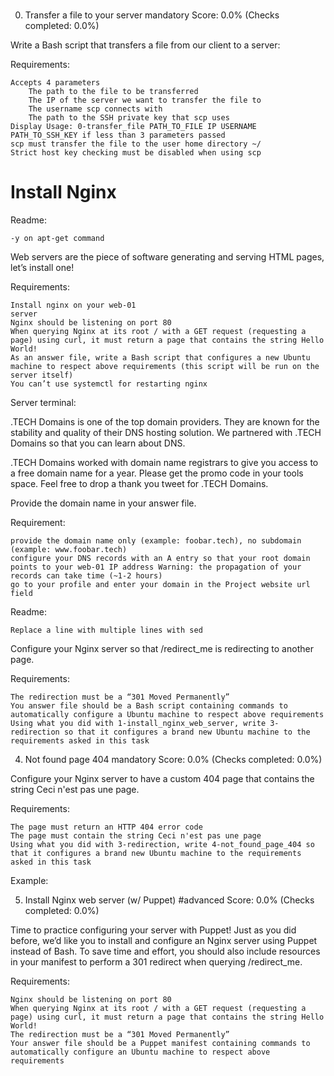 #
0. Transfer a file to your server
mandatory
Score: 0.0% (Checks completed: 0.0%)

Write a Bash script that transfers a file from our client to a server:

Requirements:

    Accepts 4 parameters
        The path to the file to be transferred
        The IP of the server we want to transfer the file to
        The username scp connects with
        The path to the SSH private key that scp uses
    Display Usage: 0-transfer_file PATH_TO_FILE IP USERNAME PATH_TO_SSH_KEY if less than 3 parameters passed
    scp must transfer the file to the user home directory ~/
    Strict host key checking must be disabled when using scp

# Install Nginx
Readme:

    -y on apt-get command

Web servers are the piece of software generating and serving HTML pages, let’s install one!

Requirements:

    Install nginx on your web-01
    server
    Nginx should be listening on port 80
    When querying Nginx at its root / with a GET request (requesting a page) using curl, it must return a page that contains the string Hello World!
    As an answer file, write a Bash script that configures a new Ubuntu machine to respect above requirements (this script will be run on the server itself)
    You can’t use systemctl for restarting nginx

Server terminal:


.TECH Domains is one of the top domain providers. They are known for the stability and quality of their DNS hosting solution. We partnered with .TECH Domains so that you can learn about DNS.

.TECH Domains worked with domain name registrars to give you access to a free domain name for a year. Please get the promo code in your tools space. Feel free to drop a thank you tweet for .TECH Domains.

Provide the domain name in your answer file.

Requirement:

    provide the domain name only (example: foobar.tech), no subdomain (example: www.foobar.tech)
    configure your DNS records with an A entry so that your root domain points to your web-01 IP address Warning: the propagation of your records can take time (~1-2 hours)
    go to your profile and enter your domain in the Project website url field

Readme:

    Replace a line with multiple lines with sed

Configure your Nginx server so that /redirect_me is redirecting to another page.

Requirements:

    The redirection must be a “301 Moved Permanently”
    You answer file should be a Bash script containing commands to automatically configure a Ubuntu machine to respect above requirements
    Using what you did with 1-install_nginx_web_server, write 3-redirection so that it configures a brand new Ubuntu machine to the requirements asked in this task



4. Not found page 404
mandatory
Score: 0.0% (Checks completed: 0.0%)

Configure your Nginx server to have a custom 404 page that contains the string Ceci n'est pas une page.

Requirements:

    The page must return an HTTP 404 error code
    The page must contain the string Ceci n'est pas une page
    Using what you did with 3-redirection, write 4-not_found_page_404 so that it configures a brand new Ubuntu machine to the requirements asked in this task

Example:



5. Install Nginx web server (w/ Puppet)
#advanced
Score: 0.0% (Checks completed: 0.0%)

Time to practice configuring your server with Puppet! Just as you did before, we’d like you to install and configure an Nginx server using Puppet instead of Bash. To save time and effort, you should also include resources in your manifest to perform a 301 redirect when querying /redirect_me.

Requirements:

    Nginx should be listening on port 80
    When querying Nginx at its root / with a GET request (requesting a page) using curl, it must return a page that contains the string Hello World!
    The redirection must be a “301 Moved Permanently”
    Your answer file should be a Puppet manifest containing commands to automatically configure an Ubuntu machine to respect above requirements


